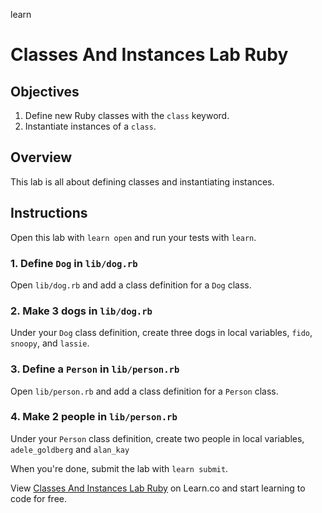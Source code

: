 learn
# Classes And Instances Lab Ruby

## Objectives

1. Define new Ruby classes with the `class` keyword.
2. Instantiate instances of a `class`.

## Overview

This lab is all about defining classes and instantiating instances.

## Instructions

Open this lab with `learn open` and run your tests with `learn`.

### 1. Define `Dog` in `lib/dog.rb`

Open `lib/dog.rb` and add a class definition for a `Dog` class.

### 2. Make 3 dogs in `lib/dog.rb`

Under your `Dog` class definition, create three dogs in local variables, `fido`, `snoopy`, and `lassie`.

### 3. Define a `Person` in `lib/person.rb`

Open `lib/person.rb` and add a class definition for a `Person` class.

### 4. Make 2 people in `lib/person.rb`

Under your `Person` class definition, create two people in local variables, `adele_goldberg` and `alan_kay`

When you're done, submit the lab with `learn submit`.

<p data-visibility='hidden'>View <a href='https://learn.co/lessons/classes-and-instances-lab-ruby' title='Classes And Instances Lab Ruby'>Classes And Instances Lab Ruby</a> on Learn.co and start learning to code for free.</p>
